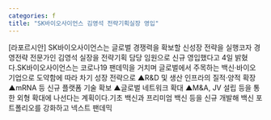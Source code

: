 ```yaml
---
categories: f
title: "SK바이오사이언스 김영석 전략기획실장 영입"
---
```

[라포르시안] SK바이오사이언스는 글로벌 경쟁력을 확보할 신성장 전략을 실행코자 경영전략 전문가인 김영석 실장을 전략기획 담당 임원으로 신규 영입했다고 4일 밝혔다.SK바이오사이언스는 코로나19 팬데믹을 거치며 글로벌에서 주목하는 백신·바이오 기업으로 도약함에 따라 차기 성장 전략으로 ▲R&D 및 생산 인프라의 질적·양적 확장 ▲mRNA 등 신규 플랫폼 기술 확보 ▲글로벌 네트워크 확대 ▲M&A, JV 설립 등을 통한 외형 확대에 나선다는 계획이다.기초 백신과 프리미엄 백신 등을 신규 개발해 백신 포트폴리오를 강화하고 넥스트 팬데믹